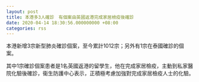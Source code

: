 ```yaml
---
layout: post
title: 本港多3人確診　有個案由英國返港完成家居檢疫後確診
date: 2020-04-14 18:30:56.000000000 +08:00
categories: rss
---
```


本港新增3宗新型肺炎確診個案，至今累計1012宗；另外有1宗在泰國確診的個案。

其中1宗確診個案患者是1名英國返港的留學生，他在完成家居檢疫，主動到私家醫院化驗後確診，衞生防護中心表示，正積極考慮加強對完成家居檢疫人士的化驗。
